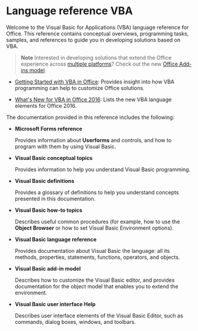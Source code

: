 
# Language reference VBA

Welcome to the Visual Basic for Applications (VBA) language reference for Office. This reference contains conceptual overviews, programming tasks, samples, and references to guide you in developing solutions based on VBA.

 >**Note**  Interested in developing solutions that extend the Office experience across [multiple platforms](https://dev.office.com/add-in-availability)? Check out the new [Office Add-ins model](https://dev.office.com/docs/add-ins/overview/office-add-ins).
 
- [Getting Started with VBA in Office](../../Library-Reference/Concepts/getting-started-with-vba-in-office.md): Provides insight into how VBA programming can help to customize Office solutions.
    
- [What's New for VBA in Office 2016](../../Library-Reference/Concepts/what-s-new-for-vba-in-office-2016.md): Lists the new VBA language elements for Office 2016.
    

The documentation provided in this reference includes the following:

-  **Microsoft Forms reference**
    
    Provides information about  **Userforms** and controls, and how to program with them by using Visual Basic.
    
-  **Visual Basic conceptual topics**
    
    Provides information to help you understand Visual Basic programming. 
    
-  **Visual Basic definitions**
    
    Provides a glossary of definitions to help you understand concepts presented in this documentation.
    
-  **Visual Basic how-to topics**
    
    Describes useful common procedures (for example, how to use the  **Object Browser** or how to set Visual Basic Environment options).
    
-  **Visual Basic language reference**
    
    Provides documentation about Visual Basic the language: all its methods, properties, statements, functions, operators, and objects.
    
-  **Visual Basic add-in model**
    
    Describes how to customize the Visual Basic editor, and provides documentation for the object model that enables you to extend the environment.
    
-  **Visual Basic user interface Help**
    
    Describes user interface elements of the Visual Basic Editor, such as commands, dialog boxes, windows, and toolbars.
    


